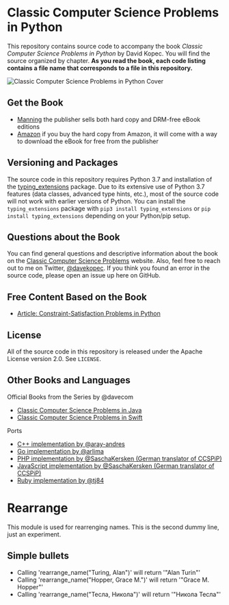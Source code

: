 # Classic Computer Science Problems in Python
This repository contains source code to accompany the book *Classic Computer Science Problems in Python* by David Kopec. You will find the source organized by chapter. **As you read the book, each code listing contains a file name that corresponds to a file in this repository.**

![Classic Computer Science Problems in Python Cover](cover.jpg)

## Get the Book
- [Manning](https://www.manning.com/books/classic-computer-science-problems-in-python?a_aid=oaksnow&a_bid=d326fe0b) the publisher sells both hard copy and DRM-free eBook editions
- [Amazon](https://amzn.to/2ui96Op) if you buy the hard copy from Amazon, it will come with a way to download the eBook for free from the publisher

## Versioning and Packages
The source code in this repository requires Python 3.7 and installation of the [typing_extensions](https://github.com/python/typing/tree/master/typing_extensions) package. Due to its extensive use of Python 3.7 features (data classes, advanced type hints, etc.), most of the source code will not work with earlier versions of Python. You can install the `typing_extensions` package with `pip3 install typing_extensions` or `pip install typing_extensions` depending on your Python/pip setup.

## Questions about the Book
You can find general questions and descriptive information about the book on the [Classic Computer Science Problems](https://classicproblems.com/) website. Also, feel free to reach out to me on Twitter, [@davekopec](https://twitter.com/davekopec). If you think you found an error in the source code, please open an issue up here on GitHub.

## Free Content Based on the Book
- [Article: Constraint-Satisfaction Problems in Python](https://freecontent.manning.com/constraint-satisfaction-problems-in-python/)

## License
All of the source code in this repository is released under the Apache License version 2.0. See `LICENSE`.

## Other Books and Languages
Official Books from the Series by @davecom 
- [Classic Computer Science Problems in Java](https://github.com/davecom/ClassicComputerScienceProblemsInJava)
- [Classic Computer Science Problems in Swift](https://github.com/davecom/ClassicComputerScienceProblemsInSwift)

Ports
- [C++ implementation by @aray-andres](https://github.com/araya-andres/classic_computer_sci)
- [Go implementation by @arlima](https://github.com/arlima/problemas_classicos_CC)
- [PHP implementation by @SaschaKersken (German translator of CCSPiP)](https://github.com/SaschaKersken/ClassicComputerScienceProblemsInPhp)
- [JavaScript implementation by @SaschaKersken (German translator of CCSPiP)](https://github.com/SaschaKersken/ClassicComputerScienceProblemsInJavaScript)
- [Ruby implementation by @tj84](https://github.com/tj84/cs_problems)


Rearrange
=========

This module is used for rearrenging names.
This is the second dummy line, just an experiment.

## Simple bullets

 * Calling 'rearrange_name("Turing, Alan")' will return '"Alan Turin"'
 * Calling 'rearrange_name("Hopper, Grace M.")' will return '"Grace M. Hopper"'
 * Calling 'rearrange_name("Тесла, Никола")' will return '"Никола Тесла"'